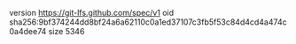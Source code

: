 version https://git-lfs.github.com/spec/v1
oid sha256:9bf374244dd8bf24a6a62110c0a1ed37107c3fb5f53c84d4cd4a474c0a4dee74
size 5346
